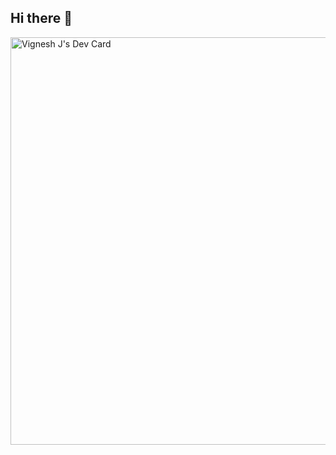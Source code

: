 ## Hi there 👋

<!--
**Vignesh025/Vignesh025** is a ✨ _special_ ✨ repository because its `README.md` (this file) appears on your GitHub profile.

Here are some ideas to get you started:

- 🔭 I’m currently working on ...
- 🌱 I’m currently learning ...
- 👯 I’m looking to collaborate on ...
- 🤔 I’m looking for help with ...
- 💬 Ask me about ...
- 📫 How to reach me: ...
- 😄 Pronouns: ...
- ⚡ Fun fact: ...
-->
<a href="https://app.daily.dev/vignesh_j"><img src="https://api.daily.dev/devcards/v2/1J9b22wH2zAdDBhIo7jHs.png?type=wide&r=0ru" width="652" alt="Vignesh J's Dev Card"/></a>
